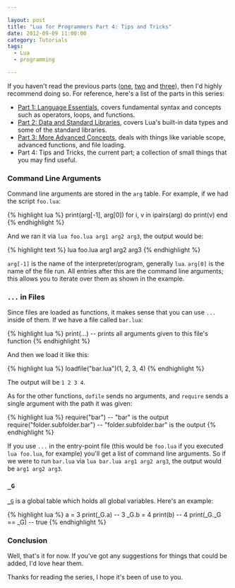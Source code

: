 ```yaml
---

layout: post
title: "Lua for Programmers Part 4: Tips and Tricks"
date: 2012-09-09 11:00:00
category: Tutorials
tags:
  - Lua
  - programming

---
```


If you haven't read the previous parts ([one](/2012/08/27/lua-for-programmers-part-1), [two](/2012/08/27/lua-for-programmers-part-2) and [three](/2012/09/07/lua-for-programmers-part-3)), then I'd highly recommend doing so. For reference, here's a list of the parts in this series:

* [Part 1: Language Essentials](/2012/08/27/lua-for-programmers-part-1), covers fundamental syntax and concepts such as operators, loops, and functions.
* [Part 2: Data and Standard Libraries](/2012/08/27/lua-for-programmers-part-2), covers Lua's built-in data types and some of the standard libraries.
* [Part 3: More Advanced Concepts](/2012/09/07/lua-for-programmers-part-3), deals with things like variable scope, advanced functions, and file loading.
* Part 4: Tips and Tricks, the current part; a collection of small things that you may find useful.

### Command Line Arguments

Command line arguments are stored in the `arg` table. For example, if we had the script `foo.lua`:

{% highlight lua %}
print(arg[-1], arg[0])
for i, v in ipairs(arg) do print(v) end
{% endhighlight %}

And we ran it via `lua foo.lua arg1 arg2 arg3`, the output would be:

{% highlight text %}
lua foo.lua
arg1
arg2
arg3
{% endhighlight %}

`arg[-1]` is the name of the interpreter/program, generally `lua`. `arg[0]` is the name of the file run. All entries after this are the command line arguments; this allows you to iterate over them as shown in the example.

### `...` in Files

Since files are loaded as functions, it makes sense that you can use `...` inside of them. If we have a file called `bar.lua`:

{% highlight lua %}
print(...) -- prints all arguments given to this file's function
{% endhighlight %}

And then we load it like this:

{% highlight lua %}
loadfile("bar.lua")(1, 2, 3, 4)
{% endhighlight %}

The output will be `1 2 3 4`.

As for the other functions, `dofile` sends no arguments, and `require` sends a single argument with the path it was given:

{% highlight lua %}
require("bar") -- "bar" is the output
require("folder.subfolder.bar") -- "folder.subfolder.bar" is the output
{% endhighlight %}

If you use `...` in the entry-point file (this would be `foo.lua` if you executed `lua foo.lua`, for example) you'll get a list of command line arguments. So if we were to run `bar.lua` via `lua bar.lua arg1 arg2 arg3`, the output would be `arg1 arg2 arg3`.

### `_G`

[`_G`](http://www.lua.org/manual/5.1/manual.html#pdf-_G) is a global table which holds all global variables. Here's an example:

{% highlight lua %}
a = 3
print(_G.a) -- 3
_G.b = 4
print(b) -- 4
print(_G._G == _G) -- true
{% endhighlight %}

### Conclusion

Well, that's it for now. If you've got any suggestions for things that could be added, I'd love hear them.

Thanks for reading the series, I hope it's been of use to you.
